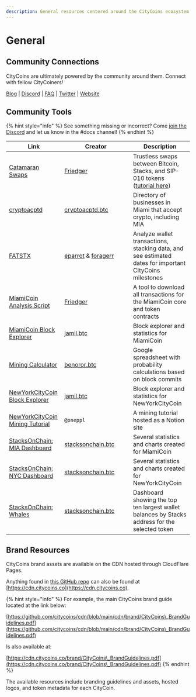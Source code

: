 ```yaml
---
description: General resources centered around the CityCoins ecosystem.
---
```


# General

## Community Connections

CityCoins are ultimately powered by the community around them. Connect with fellow CityCoiners!

[Blog](https://citycoins.co/blog) | [Discord](https://chat.citycoins.co) | [FAQ](https://www.citycoins.co/citycoins-faq) | [Twitter](https://twitter.com/minecitycoins) | [Website](https://citycoins.co)

## Community Tools

{% hint style="info" %}
See something missing or incorrect? Come [join the Discord](https://chat.citycoins.co) and let us know in the #docs channel!
{% endhint %}

<table><thead><tr><th>Link</th><th width="172.33333333333331">Creator</th><th>Description</th></tr></thead><tbody><tr><td><a href="https://www.catamaranswaps.org/">Catamaran Swaps</a></td><td><a href="https://friedger.de/">Friedger</a></td><td>Trustless swaps between Bitcoin, Stacks, and SIP-010 tokens (<a href="https://thetutorials.notion.site/thetutorials/How-to-use-Catamaranswaps-c9c0b864bdfc4f01b656be468b15d526">tutorial here</a>)</td></tr><tr><td><a href="https://cryptoacptd.com/">cryptoacptd</a></td><td><a href="https://twitter.com/cryptoacptd">cryptoacptd.btc</a></td><td>Directory of businesses in Miami that accept crypto, including MIA</td></tr><tr><td><a href="https://fatstx.github.io/">FATSTX</a></td><td><a href="https://twitter.com/EPARROT">eparrot</a> &#x26; <a href="https://twitter.com/FoRaGeRr">foragerr</a></td><td>Analyze wallet transactions, stacking data, and see estimated dates for important CItyCoins milestones</td></tr><tr><td><a href="https://gitlab.com/riot.ai/clarity-pool-tools/-/blob/master/tool-scripts/analysis-citycoins.ts">MiamiCoin Analysis Script</a></td><td><a href="https://friedger.de/">Friedger</a></td><td>A tool to download all transactions for the MiamiCoin core and token contracts</td></tr><tr><td><a href="https://miamining.com">MiamiCoin Block Explorer</a></td><td><a href="https://mobile.twitter.com/jamilbtc">jamil.btc</a></td><td>Block explorer and statistics for MiamiCoin</td></tr><tr><td><a href="https://docs.google.com/spreadsheets/d/1pR9q6MAFrPjXoDNjQFMOZW6MQE1piTsXausYQyABWqk/edit#gid=0">Mining Calculator</a></td><td><a href="https://twitter.com/benoror">benoror.btc</a></td><td>Google spreadsheet with probability calculations based on block commits</td></tr><tr><td><a href="https://mining.nyc">NewYorkCityCoin Block Explorer</a></td><td><a href="https://mobile.twitter.com/jamilbtc">jamil.btc</a></td><td>Block explorer and statistics for NewYorkCityCoin</td></tr><tr><td><a href="https://thetutorials.notion.site/How-to-mine-NYC-727a74c8d8964d1aa7d110ff19929272">NewYorkCityCoin Mining Tutorial</a></td><td><code>@pneppl</code></td><td>A mining tutorial hosted as a Notion site</td></tr><tr><td><a href="https://stacksonchain.com/dashboards/MiamiCoin-($MIA)/10">StacksOnChain: MIA Dashboard</a></td><td><a href="https://twitter.com/anononchain">stacksonchain.btc</a></td><td>Several statistics and charts created for MiamiCoin</td></tr><tr><td><a href="https://stacksonchain.com/dashboards/NYC-Summary/31">StacksOnChain: NYC Dashboard</a></td><td><a href="https://twitter.com/anononchain">stacksonchain.btc</a></td><td>Several statistics and charts created for NewYorkCityCoin</td></tr><tr><td><a href="https://stacksonchain.com/tokenwhales">StacksOnChain: Whales</a></td><td><a href="https://twitter.com/anononchain">stacksonchain.btc</a></td><td>Dashboard showing the top ten largest wallet balances by Stacks address for the selected token</td></tr></tbody></table>

## Brand Resources

CityCoins brand assets are available on the CDN hosted through CloudFlare Pages.

Anything found in [this GitHub repo](https://github.com/citycoins/cdn) can also be found at [https://cdn.citycoins.co](https://cdn.citycoins.co).

{% hint style="info" %}
For example, the main CityCoins brand guide located at the link below:

[https://github.com/citycoins/cdn/blob/main/cdn/brand/CityCoins\_BrandGuidelines.pdf](https://github.com/citycoins/cdn/blob/main/cdn/brand/CityCoins\_BrandGuidelines.pdf)



Is also available at:

[https://cdn.citycoins.co/brand/CityCoins\_BrandGuidelines.pdf](https://cdn.citycoins.co/brand/CityCoins\_BrandGuidelines.pdf)
{% endhint %}

The available resources include branding guidelines and assets, hosted logos, and token metadata for each CityCoin.

